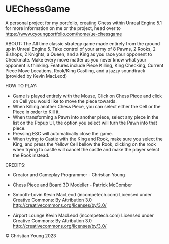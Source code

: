 # UEChessGame
A personal project for my portfolio, creating Chess within Unreal Engine 5.1 
for more information on me or the project, head over to https://www.cyoungportfolio.com/home/ue-chessgame

ABOUT: 
The All time classic strategy game made entirely from the ground up in Unreal Engine 5. Take control of your army of 8 Pawns, 2 Rooks, 2 Bishops, 2 Knights, a Queen, and a King as you race your opponent to Checkmate. Make every move matter as you never know what your opponent is thinking. Features include Piece Killing, King Checking, Current Piece Move Locations, Rook/King Castling, and a jazzy soundtrack (provided by Kevin MacLeod)

HOW TO PLAY: 
* Game is played entirely with the Mouse, Click on Chess Piece and click on Cell you would like to move the piece towards. 
* When Killing another Chess Piece, you can select either the Cell or the Piece in order to Kill it.
* When transforming a Pawn into another piece, select any piece in the list on the Popup UI, the option you select will turn the Pawn into that piece.
* Pressing ESC will automatically close the game.
* When trying to Castle with the King and Rook, make sure you select the King, and press the Yellow Cell bellow the Rook, clicking on the rook when trying to castle will cancel the castle and make the player select the Rook instead.

CREDITS:
* Creator and Gameplay Programmer - Christian Young
* Chess Piece and Board 3D Modeller - Patrick McComber

* Smooth-Lovin Kevin MacLeod (incompetech.com)
Licensed under Creative Commons: By Attribution 3.0
http://creativecommons.org/licenses/by/3.0/

* Airport Lounge Kevin MacLeod (incompetech.com)
Licensed under Creative Commons: By Attribution 3.0
http://creativecommons.org/licenses/by/3.0/

© Christian Young 2023
